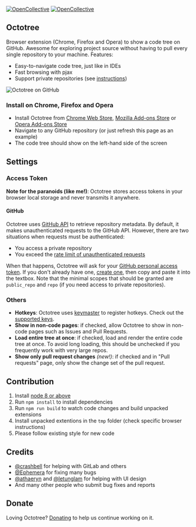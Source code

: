 [![OpenCollective](https://opencollective.com/octotree/backers/badge.svg)](#backers)
[![OpenCollective](https://opencollective.com/octotree/sponsors/badge.svg)](#sponsors)

## Octotree

Browser extension (Chrome, Firefox and Opera) to show a code tree on GitHub. Awesome for exploring project source without having to pull every single repository to your machine. Features:

- Easy-to-navigate code tree, just like in IDEs
- Fast browsing with pjax
- Support private repositories (see [instructions](#access-token))

![Octotree on GitHub](docs/chrome-github.jpg)

### Install on Chrome, Firefox and Opera

- Install Octotree from [Chrome Web Store](https://chrome.google.com/webstore/detail/octotree/bkhaagjahfmjljalopjnoealnfndnagc), [Mozilla Add-ons Store](https://addons.mozilla.org/en-US/firefox/addon/octotree/) or [Opera Add-ons Store](https://addons.opera.com/en/extensions/details/octotree/)
- Navigate to any GitHub repository (or just refresh this page as an example)
- The code tree should show on the left-hand side of the screen

## Settings

### Access Token

**Note for the paranoids (like me!)**: Octotree stores access tokens in your browser local storage and never transmits it anywhere.

#### GitHub

Octotree uses [GitHub API](https://developer.github.com/v3/) to retrieve repository metadata. By default, it makes unauthenticated requests to the GitHub API. However, there are two situations when requests must be authenticated:

- You access a private repository
- You exceed the [rate limit of unauthenticated requests](https://developer.github.com/v3/#rate-limiting)

When that happens, Octotree will ask for your [GitHub personal access token](https://help.github.com/articles/creating-an-access-token-for-command-line-use). If you don't already have one, [create one](https://github.com/settings/tokens/new), then copy and paste it into the textbox. Note that the minimal scopes that should be granted are `public_repo` and `repo` (if you need access to private repositories).

### Others

- **Hotkeys**: Octotree uses [keymaster](https://github.com/madrobby/keymaster) to register hotkeys. Check out the [supported keys](https://github.com/madrobby/keymaster#supported-keys).
- **Show in non-code pages**: if checked, allow Octotree to show in non-code pages such as Issues and Pull Requests.
- **Load entire tree at once**: if checked, load and render the entire code tree at once. To avoid long loading, this should be unchecked if you frequently work with very large repos.
- **Show only pull request changes** _(new!)_: if checked and in "Pull requests" page, only show the change set of the pull request.

## Contribution

1.  Install [node 8 or above](https://nodejs.org/en/download/)
1.  Run `npm install` to install dependencies
1.  Run `npm run build` to watch code changes and build unpacked extensions
1.  Install unpacked extentions in the `tmp` folder (check specific browser instructions)
1.  Please follow existing style for new code

## Credits

- [@crashbell](https://github.com/crashbell) for helping with GitLab and others
- [@Ephemera](https://github.com/Ephemera) for fixing many bugs
- [@athaeryn](https://github.com/athaeryn) and [@letunglam](https://github.com/letunglam) for helping with UI design
- And many other people who submit bug fixes and reports

## Donate

Loving Octotree? [Donating](https://opencollective.com/octotree) to help us continue working on it.
